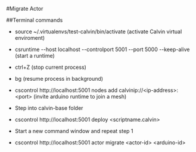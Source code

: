 #Migrate Actor

##Terminal commands

-   source \~/.virtualenvs/test-calvin/bin/activate (activate Calvin
    virtual enviroment)

-   csruntime --host localhost --controlport 5001 --port 5000
    --keep-alive (start a runtime)

-   ctrl+Z (stop current process)

-   bg (resume process in background)

-   cscontrol http://localhost:5001 nodes add
    calvinip://&lt;ip-address&gt;:&lt;port&gt; (invite arduino runtime
    to join a mesh)
    
-   Step into calvin-base folder
    
-   cscontrol http://localhost:5001 deploy &lt;scriptname.calvin&gt;

-   Start a new command window and repeat step 1

-   cscontrol http://localhost:5001 actor migrate
    &lt;actor-id&gt; &lt;arduino-id&gt;
